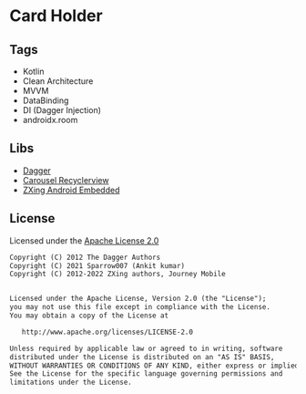 # Card Holder

## Tags

- Kotlin
- Clean Architecture
- MVVM
- DataBinding
- DI (Dagger Injection)
- androidx.room

## Libs
- [Dagger][4]
- [Carousel Recyclerview][1]
- [ZXing Android Embedded][2]

## License

Licensed under the [Apache License 2.0][3]

```xml
Copyright (C) 2012 The Dagger Authors
Copyright (C) 2021 Sparrow007 (Ankit kumar)
Copyright (C) 2012-2022 ZXing authors, Journey Mobile


Licensed under the Apache License, Version 2.0 (the "License");
you may not use this file except in compliance with the License.
You may obtain a copy of the License at

   http://www.apache.org/licenses/LICENSE-2.0

Unless required by applicable law or agreed to in writing, software
distributed under the License is distributed on an "AS IS" BASIS,
WITHOUT WARRANTIES OR CONDITIONS OF ANY KIND, either express or implied.
See the License for the specific language governing permissions and
limitations under the License.
```

[1]: https://github.com/sparrow007/CarouselRecyclerview
[2]: https://github.com/journeyapps/zxing-android-embedded
[3]: http://www.apache.org/licenses/LICENSE-2.0
[4]: https://github.com/google/dagger
